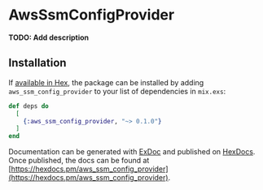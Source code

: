 # AwsSsmConfigProvider

**TODO: Add description**

## Installation

If [available in Hex](https://hex.pm/docs/publish), the package can be installed
by adding `aws_ssm_config_provider` to your list of dependencies in `mix.exs`:

```elixir
def deps do
  [
    {:aws_ssm_config_provider, "~> 0.1.0"}
  ]
end
```

Documentation can be generated with [ExDoc](https://github.com/elixir-lang/ex_doc)
and published on [HexDocs](https://hexdocs.pm). Once published, the docs can
be found at [https://hexdocs.pm/aws_ssm_config_provider](https://hexdocs.pm/aws_ssm_config_provider).

